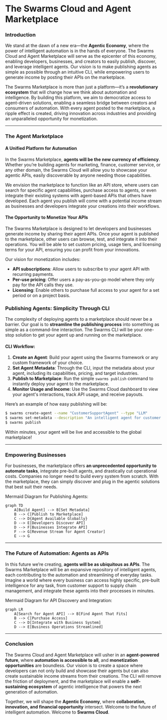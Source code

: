 # The Swarms Cloud and Agent Marketplace

### Introduction

We stand at the dawn of a new era—the **Agentic Economy**, where the power of intelligent automation is in the hands of everyone. The Swarms Cloud and Agent Marketplace will serve as the epicenter of this economy, enabling developers, businesses, and creators to easily publish, discover, and leverage intelligent agents. Our vision is to make publishing agents as simple as possible through an intuitive CLI, while empowering users to generate income by posting their APIs on the marketplace.

The Swarms Marketplace is more than just a platform—it’s a **revolutionary ecosystem** that will change how we think about automation and intelligence. By building this platform, we aim to democratize access to agent-driven solutions, enabling a seamless bridge between creators and consumers of automation. With every agent posted to the marketplace, a ripple effect is created, driving innovation across industries and providing an unparalleled opportunity for monetization.

---

### The Agent Marketplace

#### A Unified Platform for Automation

In the Swarms Marketplace, **agents will be the new currency of efficiency**. Whether you’re building agents for marketing, finance, customer service, or any other domain, the Swarms Cloud will allow you to showcase your agentic APIs, easily discoverable by anyone needing those capabilities.

We envision the marketplace to function like an API store, where users can search for specific agent capabilities, purchase access to agents, or even integrate their existing systems with agent-based APIs that others have developed. Each agent you publish will come with a potential income stream as businesses and developers integrate your creations into their workflows.

#### The Opportunity to Monetize Your APIs

The Swarms Marketplace is designed to let developers and businesses generate income by sharing their agent APIs. Once your agent is published to the marketplace, other users can browse, test, and integrate it into their operations. You will be able to set custom pricing, usage tiers, and licensing terms for your API, ensuring you can profit from your innovations.

Our vision for monetization includes:
- **API subscriptions**: Allow users to subscribe to your agent API with recurring payments.
- **Per-use pricing**: Offer users a pay-as-you-go model where they only pay for the API calls they use.
- **Licensing**: Enable others to purchase full access to your agent for a set period or on a project basis.

### Publishing Agents: Simplicity Through CLI

The complexity of deploying agents to a marketplace should never be a barrier. Our goal is to **streamline the publishing process** into something as simple as a command-line interaction. The Swarms CLI will be your one-stop solution to get your agent up and running on the marketplace.

#### CLI Workflow:

1. **Create an Agent**: Build your agent using the Swarms framework or any custom framework of your choice.
2. **Set Agent Metadata**: Through the CLI, input the metadata about your agent, including its capabilities, pricing, and target industries.
3. **Publish to Marketplace**: Run the simple `swarms publish` command to instantly deploy your agent to the marketplace.
4. **Monitor Usage and Income**: Use the Swarms Cloud dashboard to view your agent's interactions, track API usage, and receive payouts.

Here’s an example of how easy publishing will be:

```bash
$ swarms create-agent --name "CustomerSupportAgent" --type "LLM" 
$ swarms set-metadata --description "An intelligent agent for customer support operations" --pricing "subscription" --rate "$20/month"
$ swarms publish
```

Within minutes, your agent will be live and accessible to the global marketplace!

---

### Empowering Businesses

For businesses, the marketplace offers **an unprecedented opportunity to automate tasks**, integrate pre-built agents, and drastically cut operational costs. Companies no longer need to build every system from scratch. With the marketplace, they can simply discover and plug in the agentic solutions that best suit their needs.

Mermaid Diagram for Publishing Agents:

```mermaid
graph TD
    A[Build Agent] --> B[Set Metadata]
    B --> C[Publish to Marketplace]
    C --> D{Agent Available Globally}
    D --> E[Developers Discover API]
    D --> F[Businesses Integrate API]
    F --> G[Revenue Stream for Agent Creator]
    E --> G
```

---

### The Future of Automation: Agents as APIs

In this future we’re creating, **agents will be as ubiquitous as APIs**. The Swarms Marketplace will be an expansive repository of intelligent agents, each contributing to the automation and streamlining of everyday tasks. Imagine a world where every business can access highly specific, pre-built intelligence for any task, from customer support to supply chain management, and integrate these agents into their processes in minutes.

Mermaid Diagram for API Discovery and Integration:

```mermaid
graph LR
    A[Search for Agent API] --> B[Find Agent That Fits]
    B --> C[Purchase Access]
    C --> D[Integrate with Business System]
    D --> E[Business Operations Streamlined]
```

---

### Conclusion

The Swarms Cloud and Agent Marketplace will usher in an **agent-powered future**, where **automation is accessible to all**, and **monetization opportunities** are boundless. Our vision is to create a space where developers can not only build and showcase their agents but can also create sustainable income streams from their creations. The CLI will remove the friction of deployment, and the marketplace will enable a **self-sustaining ecosystem** of agentic intelligence that powers the next generation of automation. 

Together, we will shape the **Agentic Economy**, where **collaboration, innovation, and financial opportunity** intersect. Welcome to the future of intelligent automation. Welcome to **Swarms Cloud**.